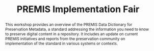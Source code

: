---
abstract: This workshop provides an overview of the PREMIS Data Dictionary for Preservation
  Metadata, a standard addressing the information you need to know to preserve digital
  content in a repository. It includes an update on current PREMIS initiatives and
  reports from the preservation community on implementation of the standard in various
  systems or contexts.
creators:
- McKinney, Peter
- Dappert, Angela
- McLellan, Evelyn
- Zierau, Eld
date: null
document_url: https://services.phaidra.univie.ac.at/api/object/o:502829/download
grand_parent: iPRES
institutions: []
keywords: []
landing_page_url: https://phaidra.univie.ac.at/o:502829
language: eng
layout: publication
license: CC BY-NC-SA 3.0 AT
notes_url: null
parent: iPRES 2016
presentation_url: null
publication_type: workshop
size: 155240
source_name: iPRES
title: PREMIS Implementation Fair
year: 2016
---